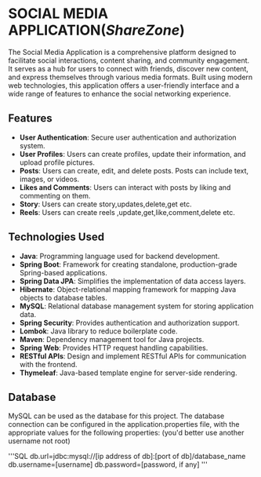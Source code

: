 # SOCIAL MEDIA APPLICATION(**_ShareZone_**)

The Social Media Application is a comprehensive platform designed to facilitate social interactions, content sharing, and community engagement. It serves as a hub for users to connect with friends, discover new content, and express themselves through various media formats. Built using modern web technologies, this application offers a user-friendly interface and a wide range of features to enhance the social networking experience.

## Features

- **User Authentication**: Secure user authentication and authorization system.
- **User Profiles**: Users can create profiles, update their information, and upload profile pictures.
- **Posts**: Users can create, edit, and delete posts. Posts can include text, images, or videos.
- **Likes and Comments**: Users can interact with posts by liking and commenting on them.
- **Story**: Users can create story,updates,delete,get etc.
- **Reels**: Users can create reels ,update,get,like,comment,delete etc.

## Technologies Used

- **Java**: Programming language used for backend development.
- **Spring Boot**: Framework for creating standalone, production-grade Spring-based applications.
- **Spring Data JPA**: Simplifies the implementation of data access layers.
- **Hibernate**: Object-relational mapping framework for mapping Java objects to database tables.
- **MySQL**: Relational database management system for storing application data.
- **Spring Security**: Provides authentication and authorization support.
- **Lombok**: Java library to reduce boilerplate code.
- **Maven**: Dependency management tool for Java projects.
- **Spring Web**: Provides HTTP request handling capabilities.
- **RESTful APIs**: Design and implement RESTful APIs for communication with the frontend.
- **Thymeleaf**: Java-based template engine for server-side rendering.


## Database

MySQL can be used as the database for this project. The database connection can be configured in the application.properties file, with the appropriate values for the following properties: (you'd better use another username not root)

'''SQL
    db.url=jdbc:mysql://[ip address of db]:[port of db]/database_name
    db.username=[username]
    db.password=[password, if any]
'''

